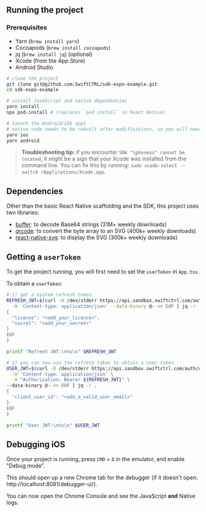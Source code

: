 ## Running the project

### Prerequisites

- Yarn (`brew install yarn`)
- Cocoapods (`brew install cocoapods`)
- jq (`brew install jq`) (optional)
- Xcode (from the App Store)
- Android Studio

```sh
# clone the project
git clone git@github.com:SwiftCTRL/sdk-expo-example.git
cd sdk-expo-example

# install JavaScript and native dependencies
yarn install
npx pod-install # (replaces `pod install` in React Native)

# launch the Android/iOS apps
# native code needs to be rebuilt after modifications, so you will need to re-run this on changes.
yarn ios
yarn android
```

> **Troubleshooting tip:** if you encounter `SDK "iphoneos" cannot be located`, it might be a sign that your Xcode was installed from the command line. You can fix this by running: `sudo xcode-select --switch /Applications/Xcode.app`.

## Dependencies

Other than the basic React Native scaffolding and the SDK, this project uses two libraries:

- [buffer](https://www.npmjs.com/package/buffer): to decode Base64 strings (31M+ weekly downloads)
- [qrcode](https://www.npmjs.com/package/qrcode): to convert the byte array to an SVG (400k+ weekly downloads)
- [react-native-svg](https://www.npmjs.com/package/react-native-svg): to display the SVG (300k+ weekly downloads)

## Getting a `userToken`

To get the project running, you will first need to set the `userToken` in `App.tsx`.

To obtain a `userToken`:

```sh
# 1) get a system refresh token
REFRESH_JWT=$(curl -D /dev/stderr https://api.sandbox.swiftctrl.com/auth/system-access-token \
  -H 'Content-type: application/json' --data-binary @- << EOF | jq -r .refresh_token
{
  "license": "<add_your_licence>",
  "secret": "<add_your_secret>"
}
EOF
)

printf "Refresh JWT:\n%s\n" $REFRESH_JWT
```

```sh
# 2) you can now use the refresh token to obtain a user token
USER_JWT=$(curl -D /dev/stderr https://api.sandbox.swiftctrl.com/auth/user-access-token \
  -H 'Content-type: application/json' \
  -H "Authorization: Bearer ${REFRESH_JWT}" \
--data-binary @- << EOF | jq -r .
{
  "client_user_id": "<add_a_valid_user_email>"
}
EOF
)

printf "User JWT:\n%s\n" $USER_JWT
```

## Debugging iOS

Once your project is running, press `CMD` + `D` in the emulator, and enable "Debug mode".

This should open up a new Chrome tab for the debugger (if it doesn't open: http://localhost:8081/debugger-ui/).

You can now open the Chrome Console and see the JavaScript **and** Native logs.
